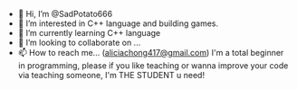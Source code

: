 - 👋 Hi, I’m @SadPotato666
- 👀 I’m interested in C++ language and building games.
- 🌱 I’m currently learning C++ language 
- 💞️ I’m looking to collaborate on ...
- 📫 How to reach me... (aliciachong417@gmail.com)
I'm a total beginner in programming, please if you like teaching or wanna improve your code via teaching someone, I'm THE STUDENT u need!

<!---
SadPotato666/SadPotato666 is a ✨ special ✨ repository because its `README.md` (this file) appears on your GitHub profile.
You can click the Preview link to take a look at your changes.
--->
